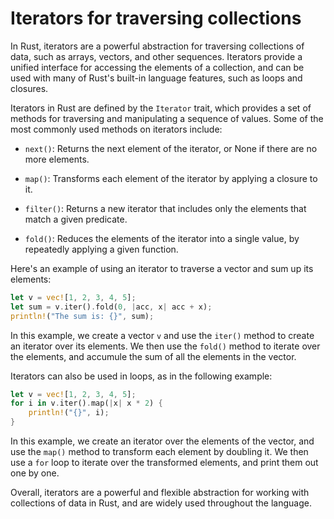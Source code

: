 # Iterators for traversing collections

In Rust, iterators are a powerful abstraction for traversing collections of data, such as arrays, vectors, and other sequences. Iterators provide a unified interface for accessing the elements of a collection, and can be used with many of Rust's built-in language features, such as loops and closures.

Iterators in Rust are defined by the `Iterator` trait, which provides a set of methods for traversing and manipulating a sequence of values. Some of the most commonly used methods on iterators include:

* `next()`: Returns the next element of the iterator, or None if there are no more elements.

* `map()`: Transforms each element of the iterator by applying a closure to it.

* `filter()`: Returns a new iterator that includes only the elements that match a given predicate.

* `fold()`: Reduces the elements of the iterator into a single value, by repeatedly applying a given function.

Here's an example of using an iterator to traverse a vector and sum up its elements:

```rust
let v = vec![1, 2, 3, 4, 5];
let sum = v.iter().fold(0, |acc, x| acc + x);
println!("The sum is: {}", sum);
```

In this example, we create a vector `v` and use the `iter()` method to create an iterator over its elements. We then use the `fold()` method to iterate over the elements, and accumule the sum of all the elements in the vector.

Iterators can also be used in loops, as in the following example:

```rust
let v = vec![1, 2, 3, 4, 5];
for i in v.iter().map(|x| x * 2) {
    println!("{}", i);
}
```

In this example, we create an iterator over the elements of the vector, and use the `map()` method to transform each element by doubling it. We then use a `for` loop to iterate over the transformed elements, and print them out one by one.

Overall, iterators are a powerful and flexible abstraction for working with collections of data in Rust, and are widely used throughout the language.
